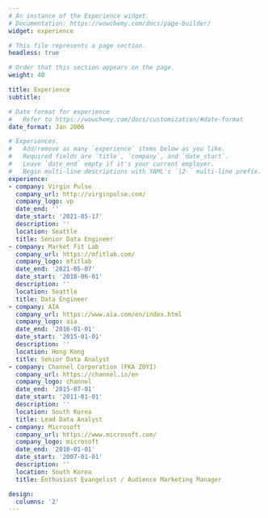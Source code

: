 ```yaml
---
# An instance of the Experience widget.
# Documentation: https://wowchemy.com/docs/page-builder/
widget: experience

# This file represents a page section.
headless: true

# Order that this section appears on the page.
weight: 40

title: Experience
subtitle:

# Date format for experience
#   Refer to https://wowchemy.com/docs/customization/#date-format
date_format: Jan 2006

# Experiences.
#   Add/remove as many `experience` items below as you like.
#   Required fields are `title`, `company`, and `date_start`.
#   Leave `date_end` empty if it's your current employer.
#   Begin multi-line descriptions with YAML's `|2-` multi-line prefix.
experience:
- company: Virgin Pulse
  company_url: http://virginpulse.com/
  company_logo: vp
  date_end: ''
  date_start: '2021-05-17'
  description: ''
  location: Seattle
  title: Senior Data Engineer
- company: Market Fit Lab
  company_url: https://mfitlab.com/
  company_logo: mfitlab
  date_end: '2021-05-07'
  date_start: '2018-06-01'
  description: ''
  location: Seattle
  title: Data Engineer
- company: AIA
  company_url: https://www.aia.com/en/index.html
  company_logo: aia
  date_end: '2016-01-01'
  date_start: '2015-01-01'
  description: ''
  location: Hong Kong
  title: Senior Data Analyst
- company: Channel Corporation (FKA ZOYI)
  company_url: https://channel.io/en
  company_logo: channel
  date_end: '2015-07-01'
  date_start: '2011-01-01'
  description: ''
  location: South Korea
  title: Lead Data Analyst
- company: Microsoft
  company_url: https://www.microsoft.com/
  company_logo: microsoft
  date_end: '2010-01-01'
  date_start: '2007-01-01'
  description: ''
  location: South Korea
  title: Enthusiast Evangelist / Audience Marketing Manager

design:
  columns: '2'
---
```

